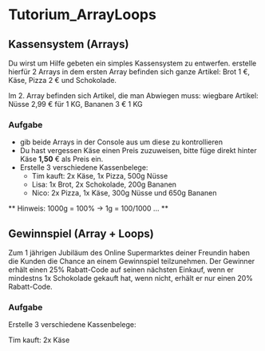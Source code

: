 # Tutorium_ArrayLoops

## Kassensystem (Arrays)

Du wirst um Hilfe gebeten ein simples Kassensystem zu entwerfen. erstelle hierfür 2 Arrays in dem ersten Array befinden sich
ganze Artikel: Brot 1 €, Käse, Pizza 2 € und Schokolade.

Im 2. Array befinden sich Artikel, die man Abwiegen muss:
wiegbare Artikel: Nüsse 2,99 € für 1 KG, Bananen 3 € 1 KG

### Aufgabe

- gib beide Arrays in der Console aus um diese zu kontrollieren
- Du hast vergessen Käse einen Preis zuzuweisen, bitte füge direkt hinter Käse **1,50** € als Preis ein.
- Erstelle 3 verschiedene Kassenbelege:
  - Tim kauft: 2x Käse, 1x Pizza, 500g Nüsse
  - Lisa: 1x Brot, 2x Schokolade, 200g Bananen
  - Nico: 2x Pizza, 1x Käse, 300g Nüsse und 650g Bananen

** Hinweis: 1000g = 100% -> 1g = 100/1000 ... **


## Gewinnspiel (Array + Loops)

Zum 1 jährigen Jubiläum des Online Supermarktes deiner Freundin haben die Kunden die Chance an einem Gewinnspiel teilzunehmen. Der Gewinner erhält einen 25% Rabatt-Code auf seinen nächsten Einkauf, wenn er mindestns 1x Schokolade gekauft hat, wenn nicht, erhält er nur einen 20% Rabatt-Code. 

### Aufgabe
Erstelle 3 verschiedene Kassenbelege:

Tim kauft: 2x Käse

